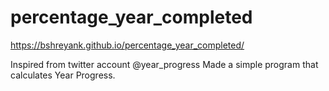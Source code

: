 # percentage_year_completed

https://bshreyank.github.io/percentage_year_completed/

Inspired from twitter account @year_progress Made a simple program that calculates Year Progress.
